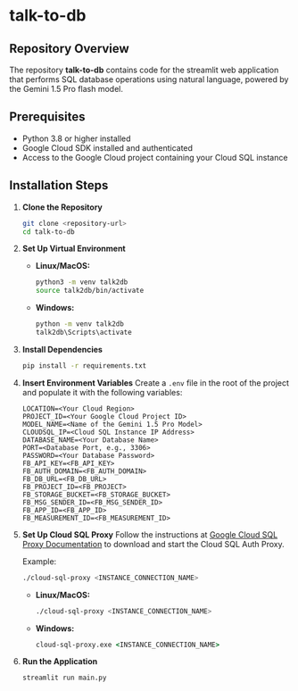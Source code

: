 # talk-to-db

## Repository Overview
The repository **talk-to-db** contains code for the streamlit web application that performs SQL database operations using natural language, powered by the Gemini 1.5 Pro flash model.

## Prerequisites
- Python 3.8 or higher installed
- Google Cloud SDK installed and authenticated
- Access to the Google Cloud project containing your Cloud SQL instance

## Installation Steps

1. **Clone the Repository**
   ```bash
   git clone <repository-url>
   cd talk-to-db
   ```

2. **Set Up Virtual Environment**

   - **Linux/MacOS:**
     ```bash
     python3 -m venv talk2db
     source talk2db/bin/activate
     ```

   - **Windows:**
     ```bash
     python -m venv talk2db
     talk2db\Scripts\activate
     ```

3. **Install Dependencies**
   ```bash
   pip install -r requirements.txt
   ```

4. **Insert Environment Variables**
   Create a `.env` file in the root of the project and populate it with the following variables:
   ```env
   LOCATION=<Your Cloud Region>
   PROJECT_ID=<Your Google Cloud Project ID>
   MODEL_NAME=<Name of the Gemini 1.5 Pro Model>
   CLOUDSQL_IP=<Cloud SQL Instance IP Address>
   DATABASE_NAME=<Your Database Name>
   PORT=<Database Port, e.g., 3306>
   PASSWORD=<Your Database Password>
   FB_API_KEY=<FB_API_KEY>
   FB_AUTH_DOMAIN=<FB_AUTH_DOMAIN>
   FB_DB_URL=<FB_DB_URL>
   FB_PROJECT_ID=<FB_PROJECT>
   FB_STORAGE_BUCKET=<FB_STORAGE_BUCKET>
   FB_MSG_SENDER_ID=<FB_MSG_SENDER_ID>
   FB_APP_ID=<FB_APP_ID>
   FB_MEASUREMENT_ID=<FB_MEASUREMENT_ID>
   ```

5. **Set Up Cloud SQL Proxy**
   Follow the instructions at [Google Cloud SQL Proxy Documentation](https://cloud.google.com/sql/docs/mysql/connect-instance-auth-proxy) to download and start the Cloud SQL Auth Proxy.

   Example:
   ```bash
   ./cloud-sql-proxy <INSTANCE_CONNECTION_NAME>
   ```

   - **Linux/MacOS:**
     ```bash
     ./cloud-sql-proxy <INSTANCE_CONNECTION_NAME>
     ```

   - **Windows:**
     ```cmd
     cloud-sql-proxy.exe <INSTANCE_CONNECTION_NAME>
     ```

6. **Run the Application**
   ```bash
   streamlit run main.py
   ```